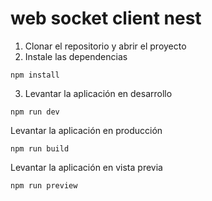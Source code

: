 # web socket client nest

1. Clonar el repositorio y abrir el proyecto
2. Instale las dependencias 
```
npm install
```
3. Levantar la aplicación en desarrollo
```
npm run dev
```
Levantar la aplicación en producción
```
npm run build
```
Levantar la aplicación en vista previa
```
npm run preview
```